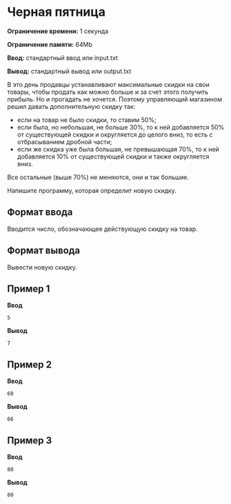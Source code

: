 # Черная пятница

**Ограничение времени:** 1 секунда

**Ограничение памяти:** 64Mb

**Ввод:** стандартный ввод или input.txt

**Вывод:** стандартный вывод или output.txt

В это день продавцы устанавливают максимальные скидки на свои товары, чтобы продать как можно больше и за счет этого получить прибыль. Но и прогадать не хочется. Поэтому управляющий магазином решил давать дополнительную скидку так:

*   если на товар не было скидки, то ставим 50%;
*   если была, но небольшая, не больше 30%, то к ней добавляется 50% от существующей скидки и округляется до целого вниз, то есть с отбрасыванием дробной части;
*   если же скидка уже была большая, не превышающая 70%, то к ней добавляется 10% от существующей скидки и также округляется вниз.

Все остальные (выше 70%) не меняются, они и так большие.

Напишите программу, которая определит новую скидку.

## Формат ввода

Вводится число, обозначающее действующую скидку на товар.

## Формат вывода

Вывести новую скидку.

## Пример 1

**Ввод**
```
5
```

**Вывод**
```
7
```

## Пример 2

**Ввод**
```
60
```

**Вывод**
```
66
```

## Пример 3

**Ввод**
```
80
```

**Вывод**
```
80